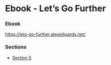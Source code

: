 # Ebook - Let’s Go Further


### Ebook
https://lets-go-further.alexedwards.net/


### Sections
- [Section 5](https://github.com/agung-learns/ebook-go-further/tree/feature/section-5)